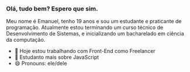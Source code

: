 ### Olá, tudo bem? Espero que sim. 
Meu nome é Emanuel, tenho 19 anos e sou um estudante e praticante de programação.
Atualmente estou terminando um curso técnico de Desenvolvimento de Sistemas, e inicializando um bacharelado em ciência da computação.


- 🔭 Hoje estou trabalhando com Front-End como Freelancer
- 🌱 Estudanto mais sobre JavaScript
- 😄 Pronouns: ele/dele
